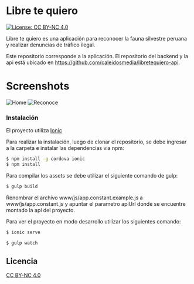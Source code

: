 # Libre te quiero

[![License: CC BY-NC 4.0](https://img.shields.io/badge/License-CC%20BY--NC%204.0-lightgrey.svg)](https://creativecommons.org/licenses/by-nc/4.0/)

Libre te quiero es una aplicación para reconocer la fauna silvestre peruana y realizar denuncias de tráfico ilegal.

Este repositorio corresponde a la aplicación. El repositorio del backend y la api está ubicado en https://github.com/caleidosmedia/libretequiero-api.

# Screenshots
![Home](http://caleidos.pe/libre-te-quiero/home.jpg) ![Reconoce](http://caleidos.pe/libre-te-quiero/reconoce.png)


### Instalación

El proyecto utiliza [Ionic](https://ionicframework.com/)

Para realizar la instalación, luego de clonar el repositorio, se debe ingresar a la carpeta e instalar las dependencias via npm:

```sh
$ npm install -g cordova ionic
$ npm install
```

Para compilar los assets se debe utilizar el siguiente comando de gulp:  
```sh
$ gulp build
```

Renombrar el archivo www/js/app.constant.example.js a www/js/app.constant.js y apuntar el parametro apiUrl donde se encuentre montado la api del proyecto.

Para ver el proyecto en modo desarrollo utilizar los siguientes comando:
```sh
$ ionic serve
```
```sh
$ gulp watch
```

Licencia
----
[CC BY-NC 4.0](https://creativecommons.org/licenses/by-nc/4.0/)
